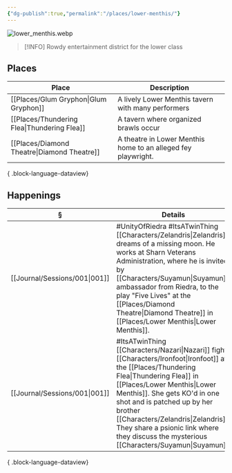 ```yaml
---
{"dg-publish":true,"permalink":"/places/lower-menthis/"}
---
```


![lower_menthis.webp](/img/user/z_attachments/lower_menthis.webp)
> [!INFO] Rowdy entertainment district for the lower class
## Places
| Place                                          | Description                                                   |
| ---------------------------------------------- | ------------------------------------------------------------- |
| [[Places/Glum Gryphon\|Glum Gryphon]]       | A lively Lower Menthis tavern with many performers            |
| [[Places/Thundering Flea\|Thundering Flea]] | A tavern where organized brawls occur                         |
| [[Places/Diamond Theatre\|Diamond Theatre]] | A theatre in Lower Menthis home to an alleged fey playwright. |

{ .block-language-dataview}
## Happenings
| §                                | Details                                                                                                                                                                                                                                                |
| -------------------------------- | ------------------------------------------------------------------------------------------------------------------------------------------------------------------------------------------------------------------------------------------------------ |
| [[Journal/Sessions/001\|001]] | #UnityOfRiedra #ItsATwinThing [[Characters/Zelandris\|Zelandris]] dreams of a missing moon. He works at Sharn Veterans Administration, where he is invited by [[Characters/Suyamun\|Suyamun]], ambassador from Riedra, to the play "Five Lives" at the [[Places/Diamond Theatre\|Diamond Theatre]] in [[Places/Lower Menthis\|Lower Menthis]]. |
| [[Journal/Sessions/001\|001]] | #ItsATwinThing [[Characters/Nazari\|Nazari]] fights [[Characters/Ironfoot\|Ironfoot]] at the [[Places/Thundering Flea\|Thundering Flea]] in [[Places/Lower Menthis\|Lower Menthis]]. She gets KO'd in one shot and is patched up by her brother [[Characters/Zelandris\|Zelandris]]. They share a psionic link where they discuss the mysterious [[Characters/Suyamun\|Suyamun]].      |

{ .block-language-dataview}